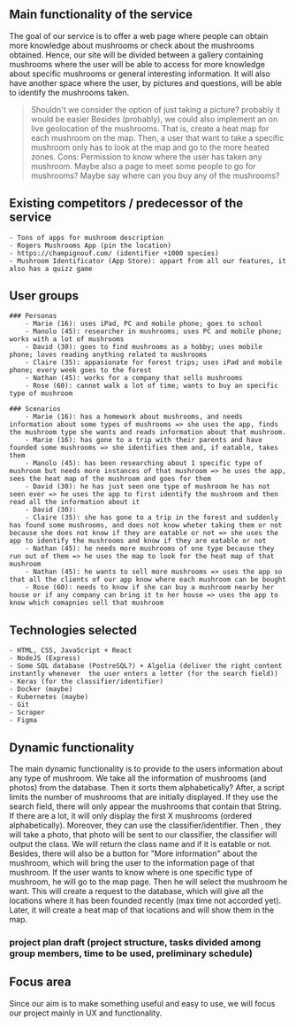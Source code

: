 ## Main functionality of the service
The goal of our service is to offer a web page where people can obtain more knowledge about mushrooms or check about the mushrooms obtained.
Hence, our site will be divided between a gallery containing mushrooms where the user will be able to access for more knowledge about specific mushrooms or general interesting information. It will also have another space where the user, by pictures and questions, will be able to identify the mushrooms taken.
> Shouldn't we consider the option of just taking a picture? probably it would be easier
> Besides (probably), we could also implement an on live geolocation of the mushrooms. That is, create a heat map for each mushroom on the map. Then, a user that want to take a specific mushroom only has to look at the map and go to the more heated zones. Cons: Permission to know where the user has taken any mushroom.
> Maybe also a page to meet some people to go for mushrooms?
> Maybe say where can you buy any of the mushrooms?

## Existing competitors / predecessor of the service
	- Tons of apps for mushroom description
	- Rogers Mushrooms App (pin the location)
	- https://champignouf.com/ (identifier +1000 species)
	- Mushroom Identificator (App Store): appart from all our features, it also has a quizz game

## User groups
	### Personas
		- Marie (16): uses iPad, PC and mobile phone; goes to school
		- Manolo (45): researcher in mushrooms; uses PC and mobile phone; works with a lot of mushrooms
		- David (30): goes to find mushrooms as a hobby; uses mobile phone; loves reading anything related to mushrooms
		- Claire (35): appasionate for forest trips; uses iPad and mobile phone; every week goes to the forest
		- Nathan (45): works for a company that sells mushrooms
		- Rose (60): cannot walk a lot of time; wants to buy an specific type of mushroom

	### Scenarios
		- Marie (16): has a homework about mushrooms, and needs information about some types of mushrooms => she uses the app, finds the mushroom type she wants and reads information about that mushroom.
		- Marie (16): has gone to a trip with their parents and have founded some mushrooms => she identifies them and, if eatable, takes them
		- Manolo (45): has been researching about 1 specific type of mushroom but needs more instances of that mushroom => he uses the app, sees the heat map of the mushroom and goes for them
		- David (30): he has just seen one type of mushroom he has not seen ever => he uses the app to first identify the mushroom and then read all the information about it
		- David (30):
		- Claire (35): she has gone to a trip in the forest and suddenly has found some mushrooms, and does not know wheter taking them or not because she does not know if they are eatable or not => she uses the app to identify the mushrooms and know if they are eatable or not
		- Nathan (45): he needs more mushrooms of one type because they run out of them => he uses the map to look for the heat map of that mushroom
		- Nathan (45): he wants to sell more mushrooms => uses the app so that all the clients of our app know where each mushroom can be bought
		- Rose (60): needs to know if she can buy a mushroom nearby her house or if any company can bring it to her house => uses the app to know which comapnies sell that mushroom

## Technologies selected
	- HTML, CSS, JavaScript + React
	- NodeJS (Express)
	- Some SQL database (PostreSQL?) + Algolia (deliver the right content instantly whenever  the user enters a letter (for the search field))
	- Keras (for the classifier/identifier)
	- Docker (maybe)
	- Kubernetes (maybe)
	- Git
	- Scraper
	- Figma
	
## Dynamic functionality
The main dynamic functionality is to provide to the users information about any type of mushroom. We take all the information of mushrooms (and photos) from the database. Then it sorts them alphabetically? After, a script limits the number of mushrooms that are initially displayed. If they use the search field, there will only appear the mushrooms that contain that String. If there are a lot, it will only display the first X mushrooms (ordered alphabetically).
Moreover, they can use the classifier/identifier. Then , they will take a photo, that photo will be sent to our classifier, the classifier will output the class. We will return the class name and if it is eatable or not. Besides, there will also be a button for "More information" about the mushroom, which will bring the user to the information page of that mushroom.
If the user wants to know where is one specific type of mushroom, he will go to the map page. Then he will select the mushroom he want. This will create a request to the database, which will give all the locations where it has been founded recently (max time not accorded yet). Later, it will create a heat map of that locations and will show them in the map.


### project plan draft (project structure, tasks divided among group members, time to be used, preliminary schedule)



## Focus area
Since our aim is to make something useful and easy to use, we will focus our project mainly in UX and functionality.

